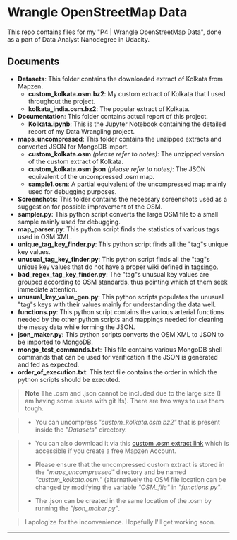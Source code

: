 Wrangle OpenStreetMap Data
==========================

This repo contains files for my "P4 | Wrangle OpenStreetMap Data", done as a part of Data Analyst Nanodegree in Udacity.



Documents
---------

* **Datasets**: This folder contains the downloaded extract of Kolkata from Mapzen.
	* **custom_kolkata.osm.bz2**: My custom extract of Kolkata that I used throughout the project.
	*  **kolkata_india.osm.bz2**: The popular extract of Kolkata.
* **Documentation**: This folder contains actual report of this project.
	*  **Kolkata.ipynb**: This is the Jupyter Notebook containing the detailed report of my Data Wrangling project.
* **maps_uncompressed**: This folder contains the unzipped extracts and converted JSON for MongoDB import.
	* **custom_kolkata.osm** *(please refer to notes)*: The unzipped version of the custom extract of Kolkata.
	* **custom_kolkata.osm.json** *(please refer to notes)*: The JSON equivalent of the uncompressed .osm map.
	* **sample1.osm**: A partial equivalent of the uncompressed map mainly used for debugging purposes.
* **Screenshots**: This folder contains the necessary screenshots used as a suggestion for possible improvement of the OSM.
* **sampler.py**: This python script converts the large OSM file to a small sample mainly used for debugging.
* **map_parser.py**: This python script finds the statistics of various tags used in OSM XML.
* **unique_tag_key_finder.py**: This python script finds all the "tag"s unique key values.
* **unusual_tag_key_finder.py**: This python script finds all the "tag"s unique key values that do not have a proper wiki defined in [tagsingo](https://taginfo.openstreetmap.org/).
* **bad_regex_tag_key_finder.py**: The "tag"s unusual key values are grouped according to OSM standards, thus pointing which of them seek immediate attention.
* **unusual_key_value_gen.py**: This python scripts populates the unusual "tag"s keys with their values mainly for understanding the data well.
* **functions.py**: This python script contains the various arterial functions needed by the other python scripts and mappings needed for cleaning the messy data while forming the JSON.
* **json_maker.py**: This python scripts converts the OSM XML to JSON to be imported to MongoDB.
* **mongo_test_commands.txt**: This file contains various MongoDB shell commands that can be used for verification if the JSON is generated and fed as expected.
* **order_of_execution.txt**: This text file contains the order in which the python scripts should be executed.

> **Note**
> The .osm and .json cannot be included due to the large size (I am having some issues with git lfs). There are two ways to use them tough.

> * You can uncompress *"custom_kolkata.osm.bz2"* that is present inside the *"Datasets"* directory.

>* You can also download it via this [custom .osm extract link](https://mapzen.com/data/metro-extracts/your-extracts/320cb2360f25) which is accessible if you create a free Mapzen Account. 
>
>* Please ensure that the uncompressed custom extract is stored in the *"maps_uncompressed"* directory and be named *"custom_kolkata.osm."* (alternatively the OSM file location can be changed by modifying the variable *"OSM_file"* in *"functions.py"*. 
>
> * The .json can be created in the same location of the .osm by running the *"json_maker.py"*.

> I apologize for the inconvenience. Hopefully I'll get working soon.

---
